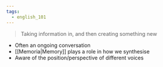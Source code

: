 ```yaml
---
tags:
  - english_101
---
```


> Taking information in, and then creating something new

- Often an ongoing conversation
- [[Memoria|Memory]] plays a role in how we synthesise
- Aware of the position/perspective of different voices
